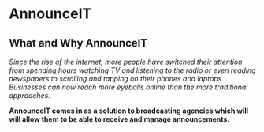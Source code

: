 # AnnounceIT

## What and Why AnnounceIT

_Since the rise of the internet, more people have switched their attention from spending hours
watching TV and listening to the radio or even reading newspapers to scrolling and tapping on
their phones and laptops. Businesses can now reach more eyeballs online than the more
traditional approaches._

**AnnounceIT comes in as a solution to broadcasting agencies which will will allow them to be able
to receive and manage announcements.**